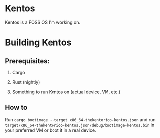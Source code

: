 # Kentos

Kentos is a FOSS OS I'm working on.

# Building Kentos

## Prerequisites:

1. Cargo

2. Rust (nightly)

3. Something to run Kentos on (actual device, VM, etc.)

## How to

Run
`cargo bootimage --target x86_64-thekentorico-kentos.json` and run `target/x86_64-thekentorico-kentos.json/debug/bootimage-kentos.bin` in your preferred VM or boot it in a real device.